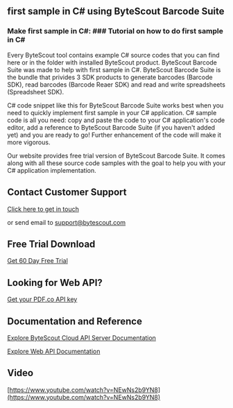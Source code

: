 ## first sample in C# using ByteScout Barcode Suite

### Make first sample in C#: ### Tutorial on how to do first sample in C#

Every ByteScout tool contains example C# source codes that you can find here or in the folder with installed ByteScout product. ByteScout Barcode Suite was made to help with first sample in C#. ByteScout Barcode Suite is the bundle that privides 3  SDK products to generate barcodes (Barcode SDK), read barcodes (Barcode Reaer SDK) and read and write spreadsheets (Spreadsheet SDK).

C# code snippet like this for ByteScout Barcode Suite works best when you need to quickly implement first sample in your C# application. C# sample code is all you need: copy and paste the code to your C# application's code editor, add a reference to ByteScout Barcode Suite (if you haven't added yet) and you are ready to go! Further enhancement of the code will make it more vigorous.

Our website provides free trial version of ByteScout Barcode Suite. It comes along with all these source code samples with the goal to help you with your C# application implementation.

## Contact Customer Support

[Click here to get in touch](https://bytescout.zendesk.com/hc/en-us/requests/new?subject=ByteScout%20Cloud%20API%20Server%20Question)

or send email to [support@bytescout.com](mailto:support@bytescout.com?subject=ByteScout%20Cloud%20API%20Server%20Question) 

## Free Trial Download

[Get 60 Day Free Trial](https://bytescout.com/download/web-installer?utm_source=github-readme)

## Looking for Web API? 

[Get your PDF.co API key](https://pdf.co/documentation/api?utm_source=github-readme)

## Documentation and Reference

[Explore ByteScout Cloud API Server Documentation](https://bytescout.com/documentation/index.html?utm_source=github-readme)

[Explore Web API Documentation](https://pdf.co/documentation/api?utm_source=github-readme)

## Video

[https://www.youtube.com/watch?v=NEwNs2b9YN8](https://www.youtube.com/watch?v=NEwNs2b9YN8)